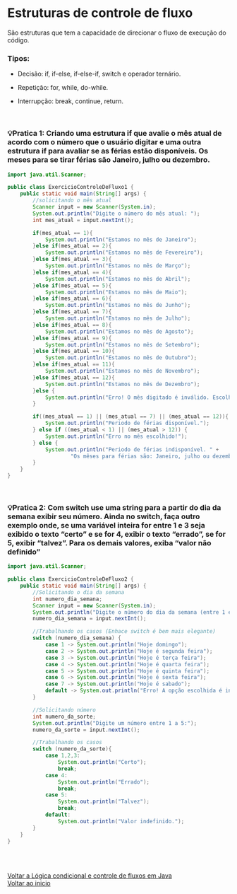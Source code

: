 # Estruturas de controle de fluxo

São estruturas que tem a capacidade de direcionar o fluxo de execução do código.

### Tipos:

- Decisão: if, if-else, if-else-if, switch e operador ternário.
  
- Repetição: for, while, do-while.
  
- Interrupção: break, continue, return.

<br>

### 💡Pratica 1: Criando uma estrutura if que avalie o mês atual de acordo com o número que o usuário digitar e uma outra estrutura if para avaliar se as férias estão disponíveis. Os meses para se tirar férias são Janeiro, julho ou dezembro.

```java
import java.util.Scanner;

public class ExercicioControleDeFluxo1 {
    public static void main(String[] args) {
        //solicitando o mês atual
        Scanner input = new Scanner(System.in);
        System.out.println("Digite o número do mês atual: ");
        int mes_atual = input.nextInt();

        if(mes_atual == 1){
            System.out.println("Estamos no mês de Janeiro");
        }else if(mes_atual == 2){
            System.out.println("Estamos no mês de Fevereiro");
        }else if(mes_atual == 3){
            System.out.println("Estamos no mês de Março");
        }else if(mes_atual == 4){
            System.out.println("Estamos no mês de Abril");
        }else if(mes_atual == 5){
            System.out.println("Estamos no mês de Maio");
        }else if(mes_atual == 6){
            System.out.println("Estamos no mês de Junho");
        }else if(mes_atual == 7){
            System.out.println("Estamos no mês de Julho");
        }else if(mes_atual == 8){
            System.out.println("Estamos no mês de Agosto");
        }else if(mes_atual == 9){
            System.out.println("Estamos no mês de Setembro");
        }else if(mes_atual == 10){
            System.out.println("Estamos no mês de Outubro");
        }else if(mes_atual == 11){
            System.out.println("Estamos no mês de Novembro");
        }else if(mes_atual == 12){
            System.out.println("Estamos no mês de Dezembro");
        }else {
            System.out.println("Erro! O mês digitado é inválido. Escolha entre 1 a 12");
        }

        if((mes_atual == 1) || (mes_atual == 7) || (mes_atual == 12)){
            System.out.println("Periodo de férias disponível.");
        } else if ((mes_atual < 1) || (mes_atual > 12)) {
            System.out.println("Erro no mês escolhido!");
        } else {
            System.out.println("Periodo de férias indisponível. " +
                    "Os mêses para férias são: Janeiro, julho ou dezembro.");
        }
    }
}
```

<br>

### 💡Pratica 2: Com switch use uma string para a partir do dia da semana exibir seu número. Ainda no switch, faça outro exemplo onde, se uma variável inteira for entre 1 e 3 seja exibido o texto “certo” e se for 4, exibir o texto “errado”, se for 5, exibir “talvez”. Para os demais valores, exiba “valor não definido”

```java
import java.util.Scanner;

public class ExercicioControleDeFluxo2 {
    public static void main(String[] args) {
        //Solicitando o dia da semana
        int numero_dia_semana;
        Scanner input = new Scanner(System.in);
        System.out.println("Digite o número do dia da semana (entre 1 e 7)");
        numero_dia_semana = input.nextInt();

        //Trabalhando os casos (Enhace switch é bem mais elegante)
        switch (numero_dia_semana) {
            case 1 -> System.out.println("Hoje domingo");
            case 2 -> System.out.println("Hoje é segunda feira");
            case 3 -> System.out.println("Hoje é terça feira");
            case 4 -> System.out.println("Hoje é quarta feira");
            case 5 -> System.out.println("Hoje é quinta feira");
            case 6 -> System.out.println("Hoje é sexta feira");
            case 7 -> System.out.println("Hoje é sabado");
            default -> System.out.println("Erro! A opção escolhida é inválida.");
        }

        //Solicitando número
        int numero_da_sorte;
        System.out.println("Digite um número entre 1 a 5:");
        numero_da_sorte = input.nextInt();

        //Trabalhando os casos
        switch (numero_da_sorte){
            case 1,2,3:
                System.out.println("Certo");
                break;
            case 4:
                System.out.println("Errado");
                break;
            case 5:
                System.out.println("Talvez");
                break;
            default:
                System.out.println("Valor indefinido.");
        }
    }
}
```

<br>

<br>

[Voltar a Lógica condicional e controle de fluxos em Java](/Arquivos/Conteudo/2%20-%20Conhecendo%20a%20linguagem%20Java/2.3%20Logica%20condicional%20e%20controle%20de%20fluxo%20java.md)<br>
[Voltar ao inicio](/README.md)
